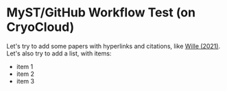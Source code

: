 # MyST/GitHub Workflow Test (on CryoCloud)

Let's try to add some papers with hyperlinks and citations, like [Wille (2021)](https://agupubs.onlinelibrary.wiley.com/doi/full/10.1029/2020JD033788). Let's also try to add a list, with items:
- item 1
- item 2
- item 3
